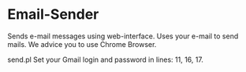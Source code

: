 Email-Sender
============

Sends e-mail messages using web-interface.
Uses your e-mail to send mails.
We advice you to use Chrome Browser.

send.pl
Set your Gmail login and password in lines: 11, 16, 17.
